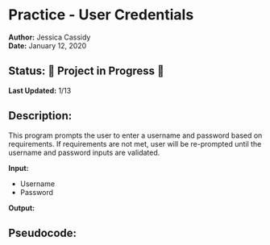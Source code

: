 # Practice - User Credentials 
**Author:**     Jessica Cassidy\
**Date:**       January 12, 2020

## Status: 🚧 Project in Progress 🚧
**Last Updated:** 1/13

## Description: 
This program prompts the user to enter a username and password based on requirements. If requirements are not met, user will be re-prompted until the username and password inputs are validated. 

**Input:**
- Username
- Password

**Output:** 

## Pseudocode:
